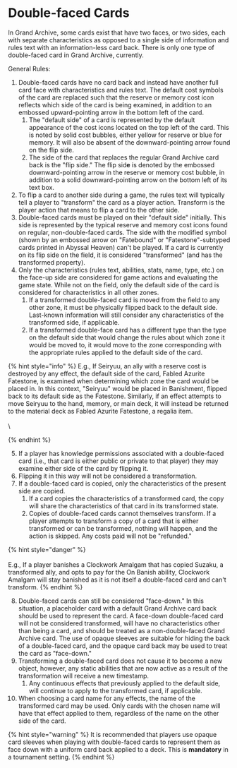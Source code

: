 # Double-faced Cards

In Grand Archive, some cards exist that have two faces, or two sides, each with separate characteristics as opposed to a single side of information and rules text with an information-less card back. There is only one type of double-faced card in Grand Archive, currently.

General Rules:&#x20;

1. Double-faced cards have no card back and instead have another full card face with characteristics and rules text.  The default cost symbols of the card are replaced such that the reserve or memory cost icon reflects which side of the card is being examined, in addition to an embossed upward-pointing arrow in the bottom left of the card.
   1. The "default side" of a card is represented by the default appearance of the cost icons located on the top left of the card. This is noted by solid cost bubbles, either yellow for reserve or blue for memory. It will also be absent of the downward-pointing arrow found on the flip side.
   2. The side of the card that replaces the regular Grand Archive card back is the "flip side." The flip sid**e** is denoted by the embossed downward-pointing arrow in the reserve or memory cost bubble, in addition to a solid downward-pointing arrow on the bottom left of its text box.
2. To flip a card to another side during a game, the rules text will typically tell a player to "transform" the card as a player action. Transform is the player action that means to flip a card to the other side. &#x20;
3. Double-faced cards must be played on their "default side" initially. This side is represented by the typical reserve and memory cost icons found on regular, non-double-faced cards. The side with the modified symbol (shown by an embossed arrow on "Fatebound" or "Fatestone"-subtyped cards printed in Abyssal Heaven) can't be played. If a card is currently on its flip side on the field, it is considered "transformed" (and has the transformed property).
4. Only the characteristics (rules text, abilities, stats, name, type, etc.) on the face-up side are considered for game actions and evaluating the game state. While not on the field, only the default side of the card is considered for characteristics in all other zones.
   1. If a transformed double-faced card is moved from the field to any other zone, it must be physically flipped back to the default side. Last-known information will still consider any characteristics of the transformed side, if applicable.
   2. If a transformed double-face card has a different type than the type on the default side that would change the rules about which zone it would be moved to, it would move to the zone corresponding with the appropriate rules applied to the default side of the card.

{% hint style="info" %}
E.g., If Seiryuu, an ally with a reserve cost is destroyed by any effect, the default side of the card, Fabled Azurite Fatestone, is examined when determining which zone the card would be placed in. In this context, "Seiryuu" would be placed in Banishment, flipped back to its default side as the Fatestone. Similarly, if an effect attempts to move Seiryuu to the hand, memory, or main deck, it will instead be returned to the material deck as Fabled Azurite Fatestone, a regalia item.\
\
<img src="../../.gitbook/assets/fabled-azurite-fatestone-rec-hvf.jpg" alt="" data-size="original"><img src="../../.gitbook/assets/seiryuu-azure-dragon-rec-hvf.jpg" alt="" data-size="original">\

{% endhint %}

5. If a player has knowledge permissions associated with a double-faced card (i.e., that card is either public or private to that player) they may examine either side of the card by flipping it.
6. Flipping it in this way will not be considered a transformation.
7. If a double-faced card is copied, only the characteristics of the present side are copied.
   1. &#x20;If a card copies the characteristics of a transformed card, the copy will share the characteristics of that card in its transformed state.
   2.  Copies of double-faced cards cannot themselves transform. If a player attempts to transform a copy of a card that is either transformed or can be transformed, nothing will happen, and the action is skipped. Any costs paid will not be "refunded."



{% hint style="danger" %}
<img src="../../.gitbook/assets/clockwork-amalgam-alc.jpg" alt="" data-size="original"><img src="../../.gitbook/assets/suzaku-vermillion-phoenix-hvn1e.jpg" alt="" data-size="original">\
\
E.g., If a player banishes a Clockwork Amalgam that has copied Suzaku, a transformed ally, and opts to pay for the On Banish ability, Clockwork Amalgam will stay banished as it is not itself a double-faced card and can't transform.
{% endhint %}



8. Double-faced cards can still be considered "face-down." In this situation, a placeholder card with a default Grand Archive card back should be used to represent the card. A face-down double-faced card will not be considered transformed, will have no characteristics other than being a card, and should be treated as a non-double-faced Grand Archive card. The use of opaque sleeves are suitable for hiding the back of a double-faced card, and the opaque card back may be used to treat the card as "face-down."
9. Transforming a double-faced card does not cause it to become a new object, however, any static abilities that are now active as a result of the transformation will receive a new timestamp.
   1. Any continuous effects that previously applied to the default side, will continue to apply to the transformed card, if applicable.
10. When choosing a card name for any effects, the name of the transformed card may be used. Only cards with the chosen name will have that effect applied to them, regardless of the name on the other side of the card.

{% hint style="warning" %}
It is recommended that players use opaque card sleeves when playing with double-faced cards to represent them as face down with a uniform card back applied to a deck. This is **mandatory** in a tournament setting.
{% endhint %}





